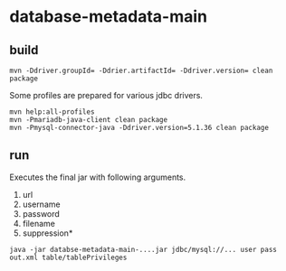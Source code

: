 # database-metadata-main
## build
````
mvn -Ddriver.groupId= -Ddrier.artifactId= -Ddriver.version= clean package
````
Some profiles are prepared for various jdbc drivers.
````
mvn help:all-profiles
mvn -Pmariadb-java-client clean package
mvn -Pmysql-connector-java -Ddriver.version=5.1.36 clean package
````
## run
Executes the final jar with following arguments.
  1. url
  2. username
  3. password
  4. filename
  5. suppression*
```
java -jar databse-metadata-main-....jar jdbc/mysql://... user pass out.xml table/tablePrivileges
```
